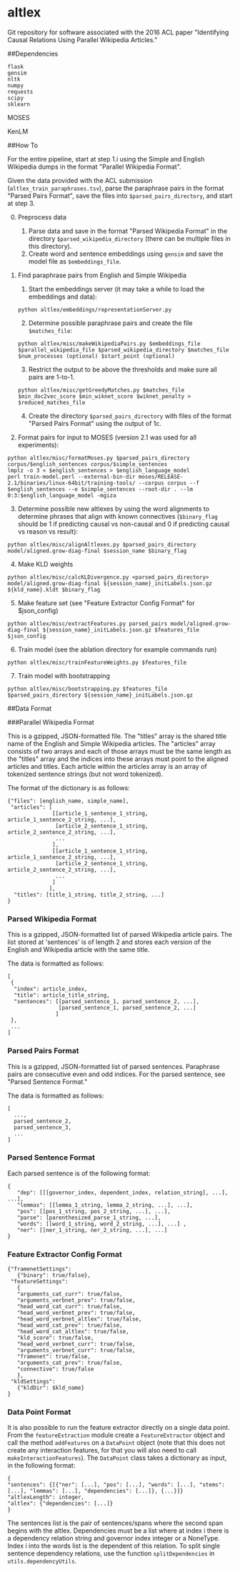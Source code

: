 # altlex

Git repository for software associated with the 2016 ACL paper "Identifying Causal Relations Using Parallel Wikipedia Articles."

##Dependencies
```
flask
gensim
nltk
numpy
requests
scipy
sklearn
```

MOSES

KenLM

##How To

For the entire pipeline, start at step 1.i using the Simple and English Wikipedia dumps in the format "Parallel Wikipedia Format".

Given the data provided with the ACL submission (```altlex_train_paraphrases.tsv```), parse the paraphrase pairs in the format "Parsed Pairs Format", save the files into ```$parsed_pairs_directory```, and start at step 3.

0. Preprocess data
    1. Parse data and save in the format "Parsed Wikipedia Format" in the directory ```$parsed_wikipedia_directory``` (there can be multiple files in this directory).
    2. Create word and sentence embeddings using ```gensim``` and save the model file as ```$embeddings_file```.

1. Find paraphrase pairs from English and Simple Wikipedia 
    1. Start the embeddings server (it may take a while to load the embeddings and data):
      
      ```python altlex/embeddings/representationServer.py```

    2. Determine possible paraphrase pairs and create the file ```$matches_file```:
      
      ```python altlex/misc/makeWikipediaPairs.py $embeddings_file $parallel_wikipedia_file $parsed_wikipedia_directory $matches_file $num_processes (optional) $start_point (optional)```
    
    3. Restrict the output to be above the thresholds and make sure all pairs are 1-to-1.
      
      ```python altlex/misc/getGreedyMatches.py $matches_file $min_doc2vec_score $min_wiknet_score $wiknet_penalty > $reduced_matches_file ```
      
    4. Create the directory ```$parsed_pairs_directory``` with files of the format "Parsed Pairs Format" using the output of 1c.
  
2. Format pairs for input to MOSES (version 2.1 was used for all experiments):
   
  ```
  python altlex/misc/formatMoses.py $parsed_pairs_directory corpus/$english_sentences corpus/$simple_sentences
  lmplz -o 3 < $english_sentences > $english_language_model
  perl train-model.perl --external-bin-dir moses/RELEASE-2.1/binaries/linux-64bit/training-tools/ --corpus corpus --f $english_sentences --e $simple_sentences --root-dir . --lm 0:3:$english_language_model -mgiza
  ```

3. Determine possible new altlexes by using the word alignments to determine phrases that align with known connectives 
   (```$binary_flag``` should be 1 if predicting causal vs non-causal and 0 if predicting causal vs reason vs result):
   
  ```python altlex/misc/alignAltlexes.py $parsed_pairs_directory model/aligned.grow-diag-final $session_name $binary_flag```

4. Make KLD weights
   
  ```python altlex/misc/calcKLDivergence.py <parsed_pairs_directory> model/aligned.grow-diag-final ${session_name}_initLabels.json.gz ${kld_name}.kldt $binary_flag```

5. Make feature set (see "Feature Extractor Config Format" for $json_config)
  
  ```python altlex/misc/extractFeatures.py parsed_pairs model/aligned.grow-diag-final ${session_name}_initLabels.json.gz $features_file  $json_config```

6. Train model (see the ablation directory for example commands run)
   
  ```python altlex/misc/trainFeatureWeights.py $features_file```

7. Train model with bootstrapping

  ```python altlex/misc/bootstrapping.py $features_file $parsed_pairs_directory ${session_name}_initLabels.json.gz```

##Data Format

###Parallel Wikipedia Format

This is a gzipped, JSON-formatted file.  The "titles" array is the shared title name of the English and Simple Wikipedia articles.  The "articles" array consists of two arrays and each of those arrays must be the same length as the "titles" array and the indices into these arrays must point to the aligned articles and titles.  Each article within the articles array is an array of tokenized sentence strings (but not word tokenized).

The format of the dictionary is as follows:
```
{"files": [english_name, simple_name],
 "articles": [
              [[article_1_sentence_1_string, article_1_sentence_2_string, ...],
               [article_2_sentence_1_string, article_2_sentence_2_string, ...],
               ...
              ],
              [[article_1_sentence_1_string, article_1_sentence_2_string, ...],
               [article_2_sentence_1_string, article_2_sentence_2_string, ...],
               ...
              ]
             ],
  "titles": [title_1_string, title_2_string, ...]
}
```

### Parsed Wikipedia Format
This is a gzipped, JSON-formatted list of parsed Wikipedia article pairs.  The list stored at 'sentences' is of length 2 and stores each version of the English and Wikipedia article with the same title.

The data is formatted as follows:
```
[
 {
  "index": article_index,
  "title": article_title_string,
  "sentences": [[parsed_sentence_1, parsed_sentence_2, ...],
                [parsed_sentence_1, parsed_sentence_2, ...]
               ]
 },
 ...
]
```

### Parsed Pairs Format

This is a gzipped, JSON-formatted list of parsed sentences.  Paraphrase pairs are consecutive even and odd indices.
For the parsed sentence, see "Parsed Sentence Format."

The data is formatted as follows:
```
[
  ...,
  parsed_sentence_2,
  parsed_sentence_3,
  ...
]
```

### Parsed Sentence Format

Each parsed sentence is of the following format:
```
{
   "dep": [[[governor_index, dependent_index, relation_string], ...], ...], 
   "lemmas": [[lemma_1_string, lemma_2_string, ...], ...],
   "pos": [[pos_1_string, pos_2_string, ...], ...],
   "parse": [parenthesized_parse_1_string, ...], 
   "words": [[word_1_string, word_2_string, ...], ...] , 
   "ner": [[ner_1_string, ner_2_string, ...], ...]
}
```  

### Feature Extractor Config Format
```
{"framenetSettings": 
   {"binary": true/false}, 
 "featureSettings": 
   {
   "arguments_cat_curr": true/false, 
   "arguments_verbnet_prev": true/false, 
   "head_word_cat_curr": true/false, 
   "head_word_verbnet_prev": true/false, 
   "head_word_verbnet_altlex": true/false, 
   "head_word_cat_prev": true/false, 
   "head_word_cat_altlex": true/false, 
   "kld_score": true/false, 
   "head_word_verbnet_curr": true/false, 
   "arguments_verbnet_curr": true/false, 
   "framenet": true/false, 
   "arguments_cat_prev": true/false, 
   "connective": true/false
   }, 
 "kldSettings": 
   {"kldDir": $kld_name}
}
```

### Data Point Format ###
It is also possible to run the feature extractor directly on a single data point.  From the ```featureExtraction``` module create a ```FeatureExtractor``` object and call the method ```addFeatures``` on a ```DataPoint``` object (note that this does not create any interaction features, for that you will also need to call ```makeInteractionFeatures```).  The ```DataPoint``` class takes a dictionary as input, in the following format:
```
{
"sentences": {[{"ner": [...], "pos": [...], "words": [...], "stems": [...], "lemmas": [...], "dependencies": [...]}, {...}]}
"altlexLength": integer,
"altlex": {"dependencies": [...]}
}
```
The sentences list is the pair of sentences/spans where the second span begins with the altlex.  Dependencies must be a list where at index i there is a dependency relation string and governor index integer or a NoneType.  Index i into the words list is the dependent of this relation.  To split single sentence dependency relations, use the function ```splitDependencies``` in ```utils.dependencyUtils```.
